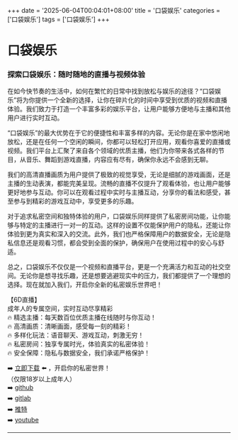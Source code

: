 +++
date = '2025-06-04T00:04:01+08:00'
title = '口袋娱乐'
categories = ['口袋娱乐']
tags = ['口袋娱乐']
+++

# 口袋娱乐

### 探索口袋娱乐：随时随地的直播与视频体验

在如今快节奏的生活中，如何在繁忙的日常中找到放松与娱乐的途径？“口袋娱乐”将为你提供一个全新的选择，让你在碎片化的时间中享受到优质的视频和直播体验。我们致力于打造一个丰富多彩的娱乐平台，让用户能够方便地与主播和其他用户进行实时互动。

“口袋娱乐”的最大优势在于它的便捷性和丰富多样的内容。无论你是在家中悠闲地放松，还是在任何一个空闲的瞬间，你都可以轻松打开应用，观看你喜爱的直播或视频。我们平台上汇聚了来自各个领域的优质主播，他们为你带来各式各样的节目，从音乐、舞蹈到游戏直播，内容应有尽有，确保你永远不会感到无聊。

我们的高清直播画质为用户提供了极致的视觉享受，无论是细腻的游戏画面，还是主播的生动表演，都能完美呈现。流畅的直播不仅提升了观看体验，也让用户能够更好地参与互动。你可以在观看过程中实时与主播互动，分享你的看法和感受，甚至参与到精彩的游戏互动中，享受更多的乐趣。

对于追求私密空间和独特体验的用户，口袋娱乐同样提供了私密房间功能，让你能够与特定的主播进行一对一的互动。这样的设置不仅能保护用户的隐私，还能让你体验到更为真实和深入的交流。此外，我们也严格保障用户的数据安全，无论是隐私信息还是观看习惯，都会受到全面的保护，确保用户在使用过程中的安心与舒适。

总之，口袋娱乐不仅仅是一个视频和直播平台，更是一个充满活力和互动的社交空间。无论你是想寻找乐趣，还是想要逃避现实中的压力，我们都提供了一个理想的选择。现在就加入我们，开启你全新的私密娱乐世界吧！

【6D直播】  
成年人的专属空间，实时互动尽享精彩  
🔥 精选主播：每天数百位优质主播在线随时与你互动！  
🔥 高清画质：清晰画面，感受每一刻的精彩！  
🔥 多样化玩法：语音聊天、游戏互动，刺激无穷！  
🔥 私密房间：独享专属时光，体验真实的私密体验！  
🔥 安全保障：隐私与数据安全，我们承诺严格保护！  

➡️ [立即下载](https://down123.s3.ap-east-1.amazonaws.com/down/down.html?channelCode=blog) ⬅️ ，开启你的私密世界！  
（仅限18岁以上成年人）  
➡️ [github](https://aldult-live.github.io/)  
➡️ [gitlab](https://seo-09598d.gitlab.io/)  
➡️ [推特](https://x.com/wegame33)  
➡️ [youtube](https://www.youtube.com/@6Dlive)  

---
